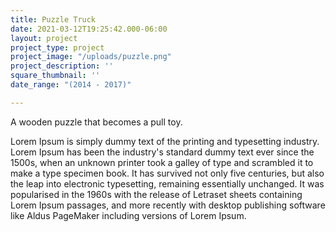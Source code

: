 ```yaml
---
title: Puzzle Truck
date: 2021-03-12T19:25:42.000-06:00
layout: project
project_type: project
project_image: "/uploads/puzzle.png"
project_description: ''
square_thumbnail: ''
date_range: "(2014 - 2017)"

---
```

A wooden puzzle that becomes a pull toy.

 <!--more--> 

 Lorem Ipsum is simply dummy text of the printing and typesetting industry. Lorem Ipsum has been the industry's standard dummy text ever since the 1500s, when an unknown printer took a galley of type and scrambled it to make a type specimen book. It has survived not only five centuries, but also the leap into electronic typesetting, remaining essentially unchanged. It was popularised in the 1960s with the release of Letraset sheets containing Lorem Ipsum passages, and more recently with desktop publishing software like Aldus PageMaker including versions of Lorem Ipsum.